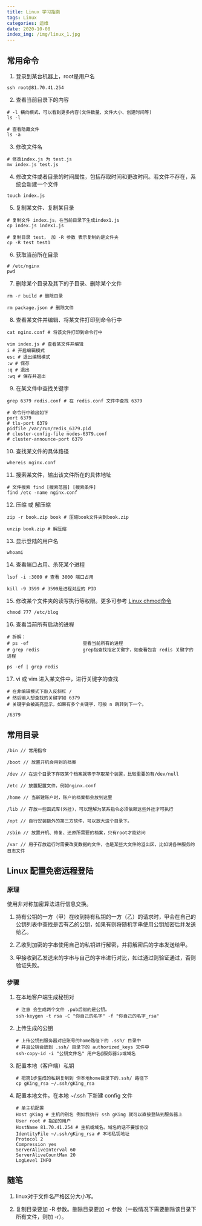 ```yaml
---
title: Linux 学习指南
tags: Linux
categories: 运维
date: 2020-10-08
index_img: /img/linux_1.jpg
---
```


## 常用命令

1. 登录到某台机器上，root是用户名

```
ssh root@81.70.41.254
```

2. 查看当前目录下的内容

```
# -l 横向模式，可以看到更多内容(文件数量、文件大小、创建时间等)
ls -l

# 查看隐藏文件
ls -a 
```

3. 修改文件名

```
# 修改index.js 为 test.js
mv index.js test.js
```

4. 修改文件或者目录的时间属性，包括存取时间和更改时间。若文件不存在，系统会新建一个文件

```
touch index.js
```

5. 复制某文件、复制某目录

```
# 复制文件 index.js，在当前目录下生成index1.js
cp index.js index1.js

# 复制目录 test， 加 -R 参数 表示复制的是文件夹
cp -R test test1
```

6. 获取当前所在目录

```
# /etc/nginx
pwd 
```

7. 删除某个目录及其下的子目录、删除某个文件

```
rm -r build # 删除目录

rm package.json # 删除文件
```

8. 查看某文件并编辑、将某文件打印到命令行中

```
cat nginx.conf # 将该文件打印到命令行中

vim index.js # 查看某文件并编辑
i # 开启编辑模式
esc # 退出编辑模式
:w # 保存
:q # 退出
:wq # 保存并退出
```

9. 在某文件中查找关键字

```
grep 6379 redis.conf # 在 redis.conf 文件中查找 6379

# 命令行中输出如下
port 6379
# tls-port 6379
pidfile /var/run/redis_6379.pid
# cluster-config-file nodes-6379.conf
# cluster-announce-port 6379
```

10. 查找某文件的具体路径

```
whereis nginx.conf
```

11. 搜索某文件，输出该文件所在的具体地址

```
# 文件搜索 find [搜索范围] [搜索条件]
find /etc -name nginx.conf
```

12. 压缩 或 解压缩

```
zip -r book.zip book # 压缩book文件夹到book.zip

unzip book.zip # 解压缩
```

13. 显示登陆的用户名

```
whoami
```

14. 查看端口占用、杀死某个进程

```
lsof -i :3000 # 查看 3000 端口占用

kill -9 3599 # 3599是进程对应的 PID
```

15. 修改某个文件夹的读写执行等权限。更多可参考 [Linux chmod命令](https://www.runoob.com/linux/linux-comm-chmod.html)

```
chmod 777 /etc/blog
```

16. 查看当前所有启动的进程

```
# 拆解： 
# ps -ef                    查看当前所有的进程
# grep redis                grep指查找指定关键字，如查看包含 redis 关键字的进程

ps -ef | grep redis 
```

17. vi 或 vim 进入某文件中，进行关键字的查找

```
# 在非编辑模式下敲入反斜杠 / 
# 然后输入想查找的关键字如 6379
# 关键字会被高亮显示，如果有多个关键字，可按 n 跳转到下一个。

/6379
```

## 常用目录

```
/bin // 常用指令

/boot // 放置开机会用到的档案

/dev // 在这个目录下存取某个档案就等于存取某个装置，比较重要的有/dev/null

/etc // 放置配置文件，例如nginx.conf

/home // 当新建账户时，账户的档案都会放到这里

/lib // 存放一些函式库(外挂)，可以理解为某系指令必须依赖这些外挂才可执行

/opt // 自行安装额外的第三方软件，可以放大这个目录下。

/sbin // 放置开机、修复、还原所需要的档案，只有root才能访问

/var // ⽤于存放运行时需要改变数据的文件，也是某些⼤文件的溢出区，比如说各种服务的日志文件
```

## Linux 配置免密远程登陆

### 原理
使用非对称加密算法进行信息交换。

1. 持有公钥的一方（甲）在收到持有私钥的一方（乙）的请求时，甲会在自己的公钥列表中查找是否有乙的公钥，如果有则将随机字串使用公钥加密后并发送给乙。

2. 乙收到加密的字串使用自己的私钥进行解密，并将解密后的字串发送给甲。

3. 甲接收到乙发送来的字串与自己的字串进行对比，如过通过则验证通过，否则验证失败。

### 步骤
    
1. 在本地客户端生成秘钥对
    
    ```
    # 注意 会生成两个文件 .pub后缀的是公钥。
    ssh-keygen -t rsa -C "你自己的名字" -f "你自己的名字_rsa"
    ```

2. 上传生成的公钥
    
    ```
    # 上传公钥到服务器对应账号的home路径下的 .ssh/ 目录中
    # 并且公钥会放到 .ssh/ 目录下的 authorized_keys 文件中
    ssh-copy-id -i "公钥文件名" 用户名@服务器ip或域名
    ```
    
3. 配置本地（客户端）私钥
    
    ```
    # 把第1步生成的私钥复制到 你本地home目录下的.ssh/ 路径下
    cp gKing_rsa ~/.ssh/gKing_rsa
    ```

4. 配置本地文件。在本地 ~/.ssh 下新建 config 文件

    ```
    # 单主机配置
    Host gKing # 主机的别名 例如我执行 ssh gKing 就可以直接登陆到服务器上
    User root # 指定的用户
    HostName 81.70.41.254 # 主机或域名。域名的话不要加协议
    IdentityFile ~/.ssh/gKing_rsa # 本地私钥地址
    Protocol 2
    Compression yes
    ServerAliveInterval 60
    ServerAliveCountMax 20
    LogLevel INFO
    ```

## 随笔

1. linux对于文件名严格区分大小写。

2. 复制目录要加 -R 参数。删除目录要加 -r 参数（一般情况下需要删除该目录下所有文件，则加 -r）。

